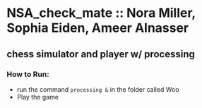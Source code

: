 # NSA_check_mate :: Nora Miller, Sophia Eiden, Ameer Alnasser
## chess simulator and player w/ processing
### How to Run:
* run the command ```processing &``` in the folder called Woo
* Play the game

